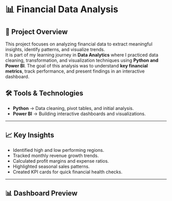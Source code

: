 # 📊 Financial Data Analysis

## 📌 Project Overview
This project focuses on analyzing financial data to extract meaningful insights, identify patterns, and visualize trends.  
It is part of my learning journey in **Data Analytics** where I practiced data cleaning, transformation, and visualization techniques using **Python and Power BI**.
The goal of this analysis was to understand **key financial metrics**, track performance, and present findings in an interactive dashboard.


## 🛠 Tools & Technologies
- **Python** → Data cleaning, pivot tables, and initial analysis.
- **Power BI** → Building interactive dashboards and visualizations.

---

## 📈 Key Insights
- Identified high and low performing regions.
- Tracked monthly revenue growth trends.
- Calculated profit margins and expense ratios.
- Highlighted seasonal sales patterns.
- Created KPI cards for quick financial health checks.

---

## 📊 Dashboard Preview
